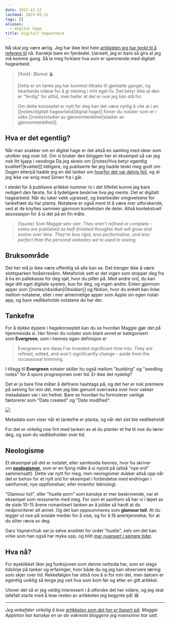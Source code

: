 ```yaml
---
date: 2022-12-12
lastmod: 2023-03-12
tags: []
aliases:
  - digital hage
title: digitalt hagearbeid
---
```

Nå skal jeg være ærlig. Jeg har ikke lest hele [artikkelen jeg har tenkt til å referere til](https://maggieappleton.com/garden-history?ref=simen-skriver) nå. Kanskje bare en fjerdedel. Uansett, jeg er bare så gira at jeg må komme gang. Så la meg forklare hva som er spennende med digitalt hagearbeid.

> [!hint]- Blomst 🪴
>
> Detta er en tanke jeg har kommet tilbake til gjentatte ganger, og bearbeida videre for å gi mening i mitt eget liv. Det betyr ikke at den er "ferdig" for alltid, men heller at det er noe jeg kan stå for.
> 
> Om dette konseptet er nytt for deg kan det være nyttig å vite at i en [[notes/digitalt hagearbeid|digital hage]] finner du notater som er i ulike [[notes/stadier av gjennomtenkthet|stadier av gjennomtenkthet]].

## Hva er det egentlig?

Når man snakker om en digital hage er det altså en samling med ideer som utvikler seg over tid. Om vi bruker den bloggen her et eksempel så var jeg nok litt kjapp i vendinga Da jeg skreiv om [[notes/Hva betyr egentlig kvalitet?|kvalitet]] tidligere, og publiserte før jeg hadde tenkt meg godt om. Dagen etterpå hadde jeg en del tanker om [hvorfor det var delvis feil](notes/Vent%20nå%20litt.md), og at jeg ikke var enig med Simen fra i går.

I stedet for å publisere artikkel nummer to i det tilfellet kunne jeg bare redigert den første, for å tydeligere beskrive hva jeg mente. Det er digitalt hagearbeid. Når du luker vekk ugrasset, og bearbeider omgivelsene for tankefrøet du har planta. Notatene er også ment til å være mer utforskende, ved at de knyttes sammen gjennom konteksten de deler. Altså kontekstuell assosiasjon for å si det på en fin måte.

> [!quote] Som Maggie selv sier:
*They aren't refined or complete - notes are published as half-finished thoughts that will grow and evolve over time. They're less rigid, less performative, and less perfect than the personal websites we're used to seeing.*

## Bruksområde

Det her må jo ikke være offentlig så alle kan se. Det trenger ikke å være slottsparken foråsirresånn. Metaforisk sett er det ingen som stopper deg fra å ha en pallekasse for deg sjøl, hvor du pitler på. Med andre ord, du kan lage ditt eget digitale system, kun for deg, og ingen andre. Enten gjennom apper som [[notes/obsidian|Obsidian]] og Notion, hvor du enkelt kan linke mellom notatene, eller i mer almennelige apper som Apple sin egen notat-app, og bare vedlikeholde notatene du har der.

## Tankefrø

For å dykke dypere i hagekonseptet kan du se hvordan Maggie gjør det på hjemmesida si. Her finner du notater som blant annet er kategorisert som __Evergreen__, som i hennes egen definisjon er

> Evergreens are ideas I've invested significant time into. They are refined, edited, and won't significantly change – aside from the occassional trimming.

I tillegg til __Evergreen__ notater skiller hu også mellom "budding" og "seedling notes" for å spore progresjonen over tid. Er ikke det nydelig?

Det er jo bare fine måter å definere hashtags på, og det her er nok premiere på setning for min del, men jeg blei genuint overraska over hvor vakker metadataen var i sin helhet. Bare se hvordan hu formulerer vanlige faktorerer som "Date created" og "Date modified":

![](https://www.simenskriver.no/content/images/2022/12/CleanShot-2022-12-12-at-06.58.45@2x.png)

Metadata som viser når et tankefrø er planta, og når det sist ble vedlikeholdt

For det er virkelig noe fint med tanken av at du planter et frø til noe du lærer deg, og som du vedlikeholder over tid.

## Neologisme

Et eksempel på det er notatet, eller samlesida hennes, hvor hu skriver om [__neologismer__](https://maggieappleton.com/neologisms?ref=simen-skriver), som er en fjong måte å si nyord på (altså "nye ord" sammensatt). Dette var nytt for meg, men neologismer dukker altså opp når det er behov for et nytt ord for eksempel i forbindelse med endringer i samfunnet, nye oppfinnelser, eller innenfor teknologi.

"Glamour toil", eller "hustle porn" som kanskje er mer beskrivende, var et eksempel som ressonerte med meg. For som et samfunn så har vi i løpet av de siste 10-15 årene romantisert tanken av å jobbe så hardt at du nedprioriterer alt annet. Og det kan oppsummeres som __glamour toil__. At du legger ut noe på sosiale medier for å vise, og for å få anerkjennelse, for at du sliter ræva av deg.

Gary Vaynerchuk var jo selve ansiktet for ordet "hustle", selv om det kan virke som han også har myka opp, og blitt [mer nyansert i seinere tider](https://youtu.be/YKZpDAO3glw?t=180&ref=simen-skriver).

## Hva nå?

For øyeblikket liker jeg funksjonen som denne nettsida har, som en slags tidslinje på tanker og erfaringer, hvor både du og jeg kan observere læring som skjer over tid. Rekkefølgen har altså noe å si for min del, men datoen er egentlig uviktig så lenge jeg veit hva som kom før og etter en gitt artikkel.

Utover det så er jeg veldig interessert i å utforske det her videre, og jeg skal iallefall starte med å lese resten av artikkelen jeg begynte på! 😅

---

_Jeg anbefaler virkelig å lese [artikkelen som det her er basert på](https://maggieappleton.com/garden-history?ref=simen-skriver). Maggie Appleton har kanskje en av de vakreste bloggene jeg noensinne har sett._
